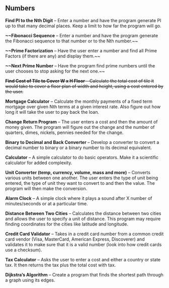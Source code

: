 Numbers
---------

**Find PI to the Nth Digit** – Enter a number and have the program generate PI up to that many decimal places. Keep a limit to how far the program will go.

**~~Fibonacci Sequence** – Enter a number and have the program generate the Fibonacci sequence to that number or to the Nth number.~~

**~~Prime Factorization** – Have the user enter a number and find all Prime Factors (if there are any) and display them.~~

**~~Next Prime Number** – Have the program find prime numbers until the user chooses to stop asking for the next one.~~

~~**Find Cost of Tile to Cover W x H Floor** – Calculate the total cost of tile it would take to cover a floor plan of width and height, using a cost entered by the user.~~

**Mortgage Calculator** – Calculate the monthly payments of a fixed term mortgage over given Nth terms at a given interest rate. Also figure out how long it will take the user to pay back the loan.

**Change Return Program** – The user enters a cost and then the amount of money given. The program will figure out the change and the number of quarters, dimes, nickels, pennies needed for the change.

**Binary to Decimal and Back Converter** – Develop a converter to convert a decimal number to binary or a binary number to its decimal equivalent.

**Calculator** – A simple calculator to do basic operators. Make it a scientific calculator for added complexity.

**Unit Converter (temp, currency, volume, mass and more)** – Converts various units between one another. The user enters the type of unit being entered, the type of unit they want to convert to and then the value. The program will then make the conversion.

**Alarm Clock** – A simple clock where it plays a sound after X number of minutes/seconds or at a particular time.

**Distance Between Two Cities** – Calculates the distance between two cities and allows the user to specify a unit of distance. This program may require finding coordinates for the cities like latitude and longitude.

**Credit Card Validator** – Takes in a credit card number from a common credit card vendor (Visa, MasterCard, American Express, Discoverer) and validates it to make sure that it is a valid number (look into how credit cards use a checksum).

**Tax Calculator** – Asks the user to enter a cost and either a country or state tax. It then returns the tax plus the total cost with tax.

**Dijkstra’s Algorithm** – Create a program that finds the shortest path through a graph using its edges.
